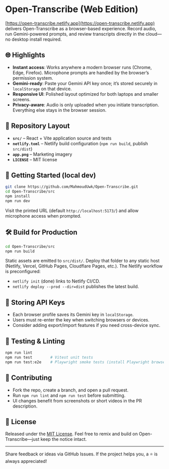 # Open-Transcribe (Web Edition)

[https://open-transcribe.netlify.app](https://open-transcribe.netlify.app) delivers Open-Transcribe as a browser-based experience. Record audio, run Gemini-powered prompts, and review transcripts directly in the cloud—no desktop install required.

## 🌐 Highlights

- **Instant access**: Works anywhere a modern browser runs (Chrome, Edge, Firefox). Microphone prompts are handled by the browser’s permission system.
- **Gemini-ready**: Paste your Gemini API key once; it’s stored securely in `localStorage` on that device.
- **Responsive UI**: Polished layout optimized for both laptops and smaller screens.
- **Privacy-aware**: Audio is only uploaded when you initiate transcription. Everything else stays in the browser session.

## 📁 Repository Layout

- **`src/`** – React + Vite application source and tests
- **`netlify.toml`** – Netlify build configuration (`npm run build`, publish `src/dist`)
- **`app.png`** – Marketing imagery
- **`LICENSE`** – MIT license

## 🚀 Getting Started (local dev)

```bash
git clone https://github.com/MahmoudUwk/Open-Transcribe.git
cd Open-Transcribe/src
npm install
npm run dev
```

Visit the printed URL (default `http://localhost:5173/`) and allow microphone access when prompted.

## 🛠️ Build for Production

```bash
cd Open-Transcribe/src
npm run build
```

Static assets are emitted to `src/dist/`. Deploy that folder to any static host (Netlify, Vercel, GitHub Pages, Cloudflare Pages, etc.). The Netlify workflow is preconfigured:

- `netlify init` (done) links to Netlify CI/CD.
- `netlify deploy --prod --dir=dist` publishes the latest build.

## 🔐 Storing API Keys

- Each browser profile saves its Gemini key in `localStorage`.
- Users must re-enter the key when switching browsers or devices.
- Consider adding export/import features if you need cross-device sync.

## 🧪 Testing & Linting

```bash
npm run lint
npm run test        # Vitest unit tests
npm run test:e2e    # Playwright smoke tests (install Playwright browsers first)
```

## 🤝 Contributing

- Fork the repo, create a branch, and open a pull request.
- Run `npm run lint` and `npm run test` before submitting.
- UI changes benefit from screenshots or short videos in the PR description.

## 📄 License

Released under the [MIT License](LICENSE). Feel free to remix and build on Open-Transcribe—just keep the notice intact.

---

Share feedback or ideas via GitHub Issues. If the project helps you, a ⭐️ is always appreciated!
